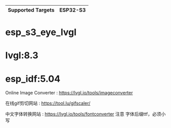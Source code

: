 | Supported Targets | ESP32-S3 |
| ----------------- | -------- |

# esp_s3_eye_lvgl
# lvgl:8.3
# esp_idf:5.04


Online Image Converter : https://lvgl.io/tools/imageconverter

在线gif剪切网站 : https://tool.lu/gifscaler/


中文字体转换网站 : https://lvgl.io/tools/fontconverter 注意 字体后缀ttf，必须小写

